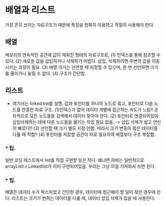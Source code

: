 # 배열과 리스트
가장 흔히 쓰이는 자료구조기 때문에 특징을 정확히 이용하고 적절히 사용해야 한다. 

>>
## 배열
메모리의 연속적인 공간에 값이  채워진 형태의 자료구조로, 
(1) 인덱스를 통해 참조할 수 있다. 
(2) 새로운 값을 삽입하거나 삭제하기 어렵다. 삽입, 삭제하려면 주변의 값을 이동시키는 과정이 필요. 
(3) 배열 크기는 선언할 때 지정할 수 있으며, 한 번 선언하면 크기를 줄이거나 늘릴 수 없다. 
(4) 구조가 간단함. 

## 리스트
* 여기서는 linked list를 설명.
값과 포인터를 하나의 노드로 묶고, 포인터로 다음 노드를 연결한 자료 구조.
(1)인덱스가 없어 데이터 개별에 접근하는 속도가 느림!! 순차적으로 모든 노드들을 검색해서 데이터 찾아야 한다.
(2) 포인터로 연결되어있어 삽입삭제하는 데에 다른 노드들을 옮기는 작업 필요 없음. -> 삽입 삭제가 쉽고 연산이 빠르다!!
(3) 선언할 때 크기 별도 지정 안함. 따라서 크기 변동이 많은 데이터를 다룰 때 적합!!
(4) 포인터를 저장할 공간이 따로 필요하여 배열보다 구조 복잡함. 


### * 팁.
일반 코딩 테스트에서 list를 직접 구현할 일은 적다. 왜냐면 자바는 일반적으로  arrayList나 Linkedlist가 이미 구현되어있음. 우리는 그냥 이걸 가져와서 쓰면 된다. 

### * 팁.
배열은 데이터 수가 픽스되었고 간단한 경우, 데이터에 접근해야 할 일이 잦은 경우에 쓴다.
리스트는 크기가 변하는 데이터를 다룰 때, 데이터 삽입 삭제가 많을 때 사용한다. 
